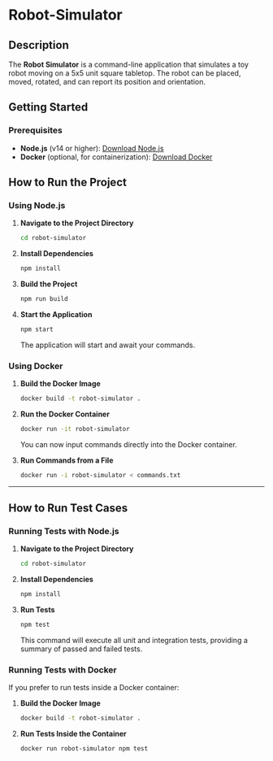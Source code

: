 # Robot-Simulator

## Description

The **Robot Simulator** is a command-line application that simulates a toy robot moving on a 5x5 unit square tabletop. The robot can be placed, moved, rotated, and can report its position and orientation.

## Getting Started

### Prerequisites

- **Node.js** (v14 or higher): [Download Node.js](https://nodejs.org/)
- **Docker** (optional, for containerization): [Download Docker](https://www.docker.com/get-started)

## How to Run the Project

### Using Node.js

1. **Navigate to the Project Directory**

   ```bash
   cd robot-simulator
   ```

2. **Install Dependencies**

   ```bash
   npm install
   ```

3. **Build the Project**

   ```bash
   npm run build
   ```

4. **Start the Application**

   ```bash
   npm start
   ```

   The application will start and await your commands.

### Using Docker

1. **Build the Docker Image**

   ```bash
   docker build -t robot-simulator .
   ```

2. **Run the Docker Container**

   ```bash
   docker run -it robot-simulator
   ```

   You can now input commands directly into the Docker container.

3. **Run Commands from a File**

   ```bash
   docker run -i robot-simulator < commands.txt
   ```

---

## How to Run Test Cases

### Running Tests with Node.js

1. **Navigate to the Project Directory**

   ```bash
   cd robot-simulator
   ```

2. **Install Dependencies**

   ```bash
   npm install
   ```

3. **Run Tests**

   ```bash
   npm test
   ```

   This command will execute all unit and integration tests, providing a summary of passed and failed tests.

### Running Tests with Docker

If you prefer to run tests inside a Docker container:

1. **Build the Docker Image**

   ```bash
   docker build -t robot-simulator .
   ```

2. **Run Tests Inside the Container**

   ```bash
   docker run robot-simulator npm test
   ```
